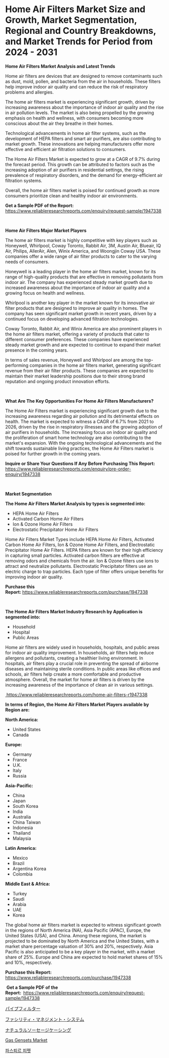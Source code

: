 <p><h1>Home Air Filters Market Size and Growth, Market Segmentation, Regional and Country Breakdowns, and Market Trends for Period from 2024 -  2031</h1></p><p><strong>Home Air Filters Market Analysis and Latest Trends</strong></p>
<p><p>Home air filters are devices that are designed to remove contaminants such as dust, mold, pollen, and bacteria from the air in households. These filters help improve indoor air quality and can reduce the risk of respiratory problems and allergies.</p><p>The home air filters market is experiencing significant growth, driven by increasing awareness about the importance of indoor air quality and the rise in air pollution levels. The market is also being propelled by the growing emphasis on health and wellness, with consumers becoming more conscious about the air they breathe in their homes.</p><p>Technological advancements in home air filter systems, such as the development of HEPA filters and smart air purifiers, are also contributing to market growth. These innovations are helping manufacturers offer more effective and efficient air filtration solutions to consumers.</p><p>The Home Air Filters Market is expected to grow at a CAGR of 9.7% during the forecast period. This growth can be attributed to factors such as the increasing adoption of air purifiers in residential settings, the rising prevalence of respiratory disorders, and the demand for energy-efficient air filtration systems.</p><p>Overall, the home air filters market is poised for continued growth as more consumers prioritize clean and healthy indoor air environments.</p></p>
<p><strong>Get a Sample PDF of the Report:&nbsp;</strong> <a href="https://www.reliableresearchreports.com/enquiry/request-sample/1947338">https://www.reliableresearchreports.com/enquiry/request-sample/1947338</a></p>
<p>&nbsp;</p>
<p><strong>Home Air Filters Major Market Players</strong></p>
<p><p>The home air filters market is highly competitive with key players such as Honeywell, Whirlpool, Coway Toronto, Rabbit Air, 3M, Austin Air, Blueair, IQ Air, Philips, AllerAir, Alen, Winix America, and Woongjin Coway USA. These companies offer a wide range of air filter products to cater to the varying needs of consumers.</p><p>Honeywell is a leading player in the home air filters market, known for its range of high-quality products that are effective in removing pollutants from indoor air. The company has experienced steady market growth due to increased awareness about the importance of indoor air quality and a growing focus on health and wellness.</p><p>Whirlpool is another key player in the market known for its innovative air filter products that are designed to improve air quality in homes. The company has seen significant market growth in recent years, driven by a continued focus on developing advanced filtration technologies.</p><p>Coway Toronto, Rabbit Air, and Winix America are also prominent players in the home air filters market, offering a variety of products that cater to different consumer preferences. These companies have experienced steady market growth and are expected to continue to expand their market presence in the coming years.</p><p>In terms of sales revenue, Honeywell and Whirlpool are among the top-performing companies in the home air filters market, generating significant revenue from their air filter products. These companies are expected to maintain their market leadership positions due to their strong brand reputation and ongoing product innovation efforts.</p></p>
<p>&nbsp;</p>
<p><strong>What Are The Key Opportunities For Home Air Filters Manufacturers?</strong></p>
<p><p>The Home Air Filters market is experiencing significant growth due to the increasing awareness regarding air pollution and its detrimental effects on health. The market is expected to witness a CAGR of 6.7% from 2021 to 2026, driven by the rise in respiratory illnesses and the growing adoption of air purifiers in households. The increasing focus on indoor air quality and the proliferation of smart home technology are also contributing to the market's expansion. With the ongoing technological advancements and the shift towards sustainable living practices, the Home Air Filters market is poised for further growth in the coming years.</p></p>
<p><strong>Inquire or Share Your Questions If Any Before Purchasing This Report:</strong> <a href="https://www.reliableresearchreports.com/enquiry/pre-order-enquiry/1947338">https://www.reliableresearchreports.com/enquiry/pre-order-enquiry/1947338</a></p>
<p>&nbsp;</p>
<p><strong>Market Segmentation</strong></p>
<p><strong>The Home Air Filters Market Analysis by types is segmented into:</strong></p>
<p><ul><li>HEPA Home Air Filters</li><li>Activated Carbon Home Air Filters</li><li>Ion & Ozone Home Air Filters</li><li>Electrostatic Precipitator Home Air Filters</li></ul></p>
<p><p>Home Air Filters Market Types include HEPA Home Air Filters, Activated Carbon Home Air Filters, Ion & Ozone Home Air Filters, and Electrostatic Precipitator Home Air Filters. HEPA filters are known for their high efficiency in capturing small particles. Activated carbon filters are effective at removing odors and chemicals from the air. Ion & Ozone filters use ions to attract and neutralize pollutants. Electrostatic Precipitator filters use an electric charge to trap particles. Each type of filter offers unique benefits for improving indoor air quality.</p></p>
<p><strong>Purchase this Report:&nbsp;</strong><a href="https://www.reliableresearchreports.com/purchase/1947338">https://www.reliableresearchreports.com/purchase/1947338</a></p>
<p>&nbsp;</p>
<p><strong>The Home Air Filters Market Industry Research by Application is segmented into:</strong></p>
<p><ul><li>Household</li><li>Hospital</li><li>Public Areas</li></ul></p>
<p><p>Home air filters are widely used in households, hospitals, and public areas for indoor air quality improvement. In households, air filters help reduce allergens and pollutants, creating a healthier living environment. In hospitals, air filters play a crucial role in preventing the spread of airborne diseases and maintaining sterile conditions. In public areas like offices and schools, air filters help create a more comfortable and productive atmosphere. Overall, the market for home air filters is driven by the increasing awareness of the importance of clean air in various settings.</p></p>
<p><a href="https://www.reliableresearchreports.com/home-air-filters-r1947338">&nbsp;https://www.reliableresearchreports.com/home-air-filters-r1947338</a></p>
<p><strong>In terms of Region, the Home Air Filters Market Players available by Region are:</strong></p>
<p>
    <p> <strong> North America: </strong>
        <ul>
            <li>United States</li>
            <li>Canada</li>
        </ul>
        </p> 
    <p> <strong> Europe: </strong>
        <ul>
            <li>Germany</li>
            <li>France</li>
            <li>U.K.</li>
            <li>Italy</li>
            <li>Russia</li>
        </ul>
        </p> 
    <p> <strong> Asia-Pacific: </strong>
        <ul>
            <li>China</li>
            <li>Japan</li>
            <li>South Korea</li>
            <li>India</li>
            <li>Australia</li>
            <li>China Taiwan</li>
            <li>Indonesia</li>
            <li>Thailand</li>
            <li>Malaysia</li>
        </ul>
        </p> 
    <p> <strong> Latin America: </strong>
        <ul>
            <li>Mexico</li>
            <li>Brazil</li>
            <li>Argentina Korea</li>
            <li>Colombia</li>
        </ul>
        </p> 
    <p> <strong> Middle East & Africa: </strong>
        <ul>
            <li>Turkey</li>
            <li>Saudi</li>
            <li>Arabia</li>
            <li>UAE</li>
            <li>Korea</li>
        </ul>
    </p>
    </p>
<p><p>The global home air filters market is expected to witness significant growth in the regions of North America (NA), Asia Pacific (APAC), Europe, the United States (USA), and China. Among these regions, the market is projected to be dominated by North America and the United States, with a market share percentage valuation of 30% and 20%, respectively. Asia Pacific is also anticipated to be a key player in the market, with a market share of 25%. Europe and China are expected to hold market shares of 15% and 10%, respectively.</p></p>
<p><strong>Purchase this Report: </strong><a href="https://www.reliableresearchreports.com/purchase/1947338">https://www.reliableresearchreports.com/purchase/1947338</a></p>
<p>&nbsp;<strong>Get a Sample PDF of the Report:&nbsp;&nbsp;</strong><a href="https://www.reliableresearchreports.com/enquiry/request-sample/1947338">https://www.reliableresearchreports.com/enquiry/request-sample/1947338</a></p>
<p><strong></strong></p>
<p><p><a href="https://github.com/Sophiaard2003/Market-Research-Report-List-1/blob/main/257228427692.md">パイプフィルター</a></p><p><a href="https://medium.com/@alexandrakristinadresen/%E6%96%BD%E8%A8%AD%E7%AE%A1%E7%90%86%E3%82%B7%E3%82%B9%E3%83%86%E3%83%A0%E3%81%AE%E5%B8%82%E5%A0%B4%E5%8B%95%E5%90%91%E3%81%A8%E5%B8%82%E5%A0%B4%E5%88%86%E6%9E%90%E3%81%AF-2024%E5%B9%B4%E3%81%8B%E3%82%892031%E5%B9%B4%E3%81%BE%E3%81%A7%E4%BA%88%E6%B8%AC%E3%81%95%E3%82%8C%E3%81%A6%E3%81%84%E3%81%BE%E3%81%99-9f0ace80e0ed">ファシリティ・マネジメント・システム</a></p><p><a href="https://medium.com/@diegomoen2016/%E5%A4%A9%E7%84%B6%E3%82%BD%E3%83%BC%E3%82%BB%E3%83%BC%E3%82%B8%E3%81%AE%E8%85%B8%E8%A2%8B%E3%81%AE%E5%B8%82%E5%A0%B4%E3%82%B7%E3%82%A7%E3%82%A2%E3%81%AE%E9%80%B2%E5%8C%96%E3%81%A8%E5%B8%82%E5%A0%B4%E6%88%90%E9%95%B7%E3%83%88%E3%83%AC%E3%83%B3%E3%83%89-2024%E5%B9%B4-2031%E5%B9%B4-e02466d0fc82">ナチュラルソーセージケーシング</a></p><p><a href="https://github.com/brenzgnarento/Market-Research-Report-List-2/blob/main/gas-gensets-market.md">Gas Gensets Market</a></p><p><a href="https://medium.com/@marcpascual04/%EB%93%9C%EC%BD%94%EB%94%A9-%EA%B2%8C%EC%8A%88%ED%84%B0-%ED%94%BC%ED%8E%AB-%EC%8B%9C%EC%9E%A5-%EB%A9%94%ED%8A%B8%EB%A6%AD%EC%8A%A4-%EC%8B%9C%EC%9E%A5-%EC%A0%90%EC%9C%A0%EC%9C%A8-%ED%8A%B8%EB%A0%8C%EB%93%9C-%EB%B0%8F-%EC%84%B1%EC%9E%A5-%ED%8C%A8%ED%84%B4-7b1dc6fcf043">파스퇴르 피펫</a></p></p>